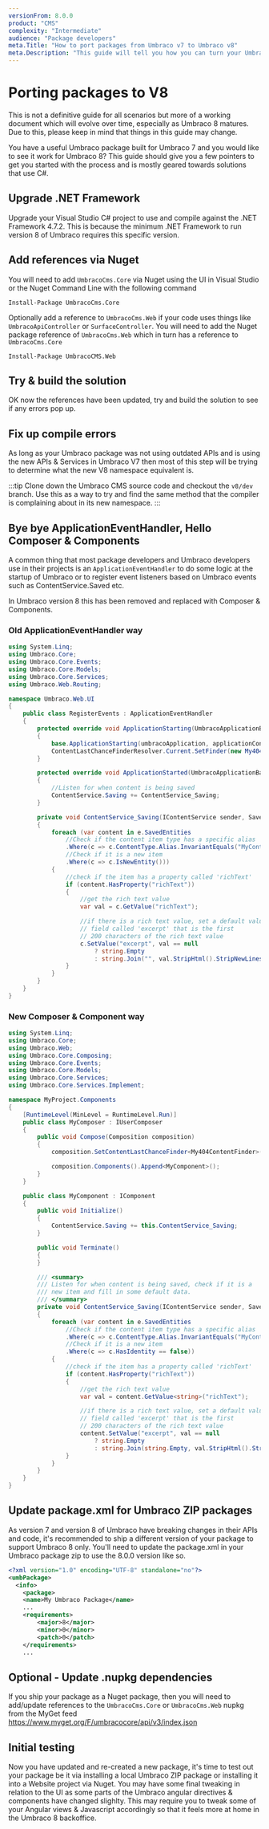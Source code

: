 ```yaml
---
versionFrom: 8.0.0
product: "CMS"
complexity: "Intermediate"
audience: "Package developers"
meta.Title: "How to port packages from Umbraco v7 to Umbraco v8"
meta.Description: "This guide will tell you how you can turn your Umbraco v7 package into an Umbraco v8 package"
---
```

# Porting packages to V8
This is not a definitive guide for all scenarios but more of a working document which will evolve over time, especially as Umbraco 8 matures. Due to this, please keep in mind that things in this guide may change.

You have a useful Umbraco package built for Umbraco 7 and you would like to see it work for Umbraco 8?
This guide should give you a few pointers to get you started with the process and is mostly geared towards solutions that use C#.

## Upgrade .NET Framework
Upgrade your Visual Studio C# project to use and compile against the .NET Framework 4.7.2. This is because the minimum .NET Framework to run version 8 of Umbraco requires this specific version.

## Add references via Nuget
You will need to add `UmbracoCms.Core` via Nuget using the UI in Visual Studio or the Nuget Command Line with the following command

```shell
Install-Package UmbracoCms.Core
```

Optionally add a reference to `UmbracoCms.Web` if your code uses things like `UmbracoApiController` or `SurfaceController`. You will need to add the Nuget package reference of `UmbracoCms.Web` which in turn has a reference to `UmbracoCms.Core`

```shell
Install-Package UmbracoCMS.Web
```

## Try & build the solution
OK now the references have been updated, try and build the solution to see if any errors pop up.

## Fix up compile errors
As long as your Umbraco package was not using outdated APIs and is using the new APIs & Services in Umbraco V7 then most of this step will be trying to determine what the new V8 namespace equivalent is.

:::tip
Clone down the Umbraco CMS source code and checkout the `v8/dev` branch. Use this as a way to try and find the same method that the compiler is complaining about in its new namespace.
:::

## Bye bye ApplicationEventHandler, Hello Composer & Components
A common thing that most package developers and Umbraco developers use in their projects is an `ApplicationEventHandler` to do some logic at the startup of Umbraco or to register event listeners based on Umbraco events such as ContentService.Saved etc.

In Umbraco version 8 this has been removed and replaced with Composer & Components.

### Old ApplicationEventHandler way

```csharp
using System.Linq;
using Umbraco.Core;
using Umbraco.Core.Events;
using Umbraco.Core.Models;
using Umbraco.Core.Services;
using Umbraco.Web.Routing;

namespace Umbraco.Web.UI
{
    public class RegisterEvents : ApplicationEventHandler
    {
        protected override void ApplicationStarting(UmbracoApplicationBase umbracoApplication, ApplicationContext applicationContext)
        {
            base.ApplicationStarting(umbracoApplication, applicationContext);
            ContentLastChanceFinderResolver.Current.SetFinder(new My404ContentFinder());
        }

        protected override void ApplicationStarted(UmbracoApplicationBase umbracoApplication, ApplicationContext applicationContext)
        {
            //Listen for when content is being saved
            ContentService.Saving += ContentService_Saving;
        }

        private void ContentService_Saving(IContentService sender, SaveEventArgs<IContent> e)
        {
            foreach (var content in e.SavedEntities
                //Check if the content item type has a specific alias
                .Where(c => c.ContentType.Alias.InvariantEquals("MyContentType"))
                //Check if it is a new item
                .Where(c => c.IsNewEntity()))
            {
                //check if the item has a property called 'richText'
                if (content.HasProperty("richText"))
                {
                    //get the rich text value
                    var val = c.GetValue("richText");

                    //if there is a rich text value, set a default value in a
                    // field called 'excerpt' that is the first
                    // 200 characters of the rich text value
                    c.SetValue("excerpt", val == null
                        ? string.Empty
                        : string.Join("", val.StripHtml().StripNewLines().Take(200)));
                }
            }
        }
    }
}
```


### New Composer & Component way

```csharp
using System.Linq;
using Umbraco.Core;
using Umbraco.Web;
using Umbraco.Core.Composing;
using Umbraco.Core.Events;
using Umbraco.Core.Models;
using Umbraco.Core.Services;
using Umbraco.Core.Services.Implement;

namespace MyProject.Components
{
    [RuntimeLevel(MinLevel = RuntimeLevel.Run)]
    public class MyComposer : IUserComposer
    {
        public void Compose(Composition composition)
        {
            composition.SetContentLastChanceFinder<My404ContentFinder>();

            composition.Components().Append<MyComponent>();
        }
    }

    public class MyComponent : IComponent
    {
        public void Initialize()
        {
            ContentService.Saving += this.ContentService_Saving;
        }

        public void Terminate()
        {
        }

        /// <summary>
        /// Listen for when content is being saved, check if it is a
        /// new item and fill in some default data.
        /// </summary>
        private void ContentService_Saving(IContentService sender, SaveEventArgs<IContent> e)
        {
            foreach (var content in e.SavedEntities
                //Check if the content item type has a specific alias
                .Where(c => c.ContentType.Alias.InvariantEquals("MyContentType"))
                //Check if it is a new item
                .Where(c => c.HasIdentity == false))
            {
                //check if the item has a property called 'richText'
                if (content.HasProperty("richText"))
                {
                    //get the rich text value
                    var val = content.GetValue<string>("richText");

                    //if there is a rich text value, set a default value in a
                    // field called 'excerpt' that is the first
                    // 200 characters of the rich text value
                    content.SetValue("excerpt", val == null
                        ? string.Empty
                        : string.Join(string.Empty, val.StripHtml().StripNewLines().Take(200)));
                }
            }
        }
    }
}
```


## Update package.xml for Umbraco ZIP packages
As version 7 and version 8 of Umbraco have breaking changes in their APIs and code, it's recommended to ship a different version of your package to support Umbraco 8 only. You'll need to update the package.xml in your Umbraco package zip to use the 8.0.0 version like so.

```xml
<?xml version="1.0" encoding="UTF-8" standalone="no"?>
<umbPackage>
  <info>
    <package>
    <name>My Umbraco Package</name>
    ...
    <requirements>
        <major>8</major>
        <minor>0</minor>
        <patch>0</patch>
    </requirements>
    ...
```

## Optional - Update .nupkg dependencies
If you ship your package as a Nuget package, then you will need to add/update references to the `UmbracoCms.Core` or `UmbracoCms.Web` nupkg from the MyGet feed https://www.myget.org/F/umbracocore/api/v3/index.json

## Initial testing
Now you have updated and re-created a new package, it's time to test out your package be it via installing a local Umbraco ZIP package or installing it into a Website project via Nuget. You may have some final tweaking in relation to the UI as some parts of the Umbraco angular directives & components have changed slighlty. This may require you to tweak some of your Angular views & Javascript accordingly so that it feels more at home in the Umbraco 8 backoffice.

